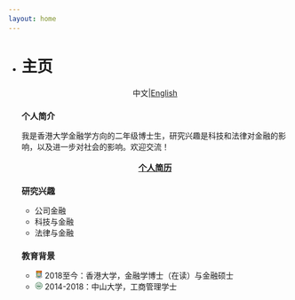```yaml
---
layout: home
---
```


<ul class="posts">
    <li class="posts-labelgroup2">
      <h1 id="posts-label2">主页</h1>
    </li>
    	<p style="text-align:center" class="post">中文|<a href='./index.html'>English</a></p>
    	<!--div class="music_wrapper"><iframe frameborder="0" border="1" marginwidth="0" marginheight="0" src="https://music.163.com/outchain/player?type=2&amp;id=1645064&amp;auto=0&amp;height=66"></iframe></div-->
	<h3 class="post-title" style="font-size: 15px">个人简介</h3>
		<div class="post">我是香港大学金融学方向的二年级博士生，研究兴趣是科技和法律对金融的影响，以及进一步对社会的影响。欢迎交流！</div>
		<div align="center">
            <br>
			<strong><a class="icon-pdf" href="./assets/CV_Wenzhi_Ding_2021_Jan.pdf" style="font-size: 15px" target="_blank">个人简历</a></strong>
		</div>
	<h3 class="post-title" style="font-size: 15px">研究兴趣</h3>
		<ul class="my-list">
			<li class="post">公司金融</li>
			<li class="post">科技与金融</li>
			<li class="post">法律与金融</li>
		</ul>
	<h3 class="post-title" style="font-size: 15px">教育背景</h3>
		<ul class="my-list">
			<li class="post"><img src="./assets/img/hku.png" width="14"> 2018至今：香港大学，金融学博士（在读）与金融硕士</li>
			<li class="post"><img src="./assets/img/sysu.png" width="14"> 2014-2018：中山大学，工商管理学士</li>
		</ul>